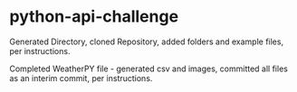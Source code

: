# python-api-challenge

Generated Directory, cloned Repository, added folders and example files, per instructions.  

Completed WeatherPY file - generated csv and images, committed all files as an interim commit, per instructions. 
